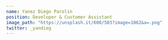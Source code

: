 ```yaml
---
name: Yanez Diego Parolin
position: Developer & Customer Assistant
image_path: "https://unsplash.it/600/503?image=1062&a=.png"
twitter: _yandieg
---
```

